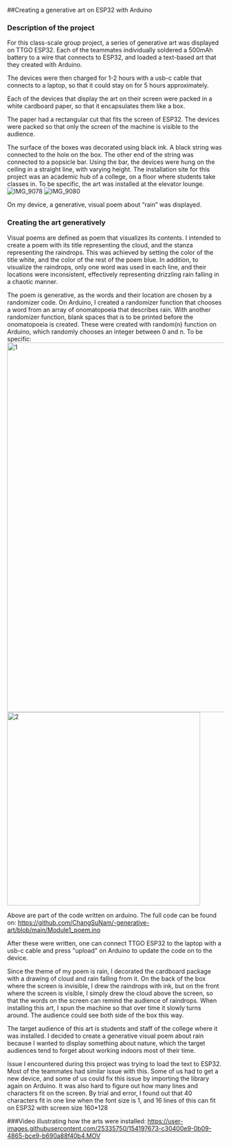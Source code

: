 ##Creating a generative art on ESP32 with Arduino



### Description of the project
For this class-scale group project, a series of generative art was displayed on TTGO ESP32. Each of the teammates individually soldered a 500mAh battery to a wire that connects to ESP32, and loaded a text-based art that they created with Arduino.

The devices were then charged for 1-2 hours with a usb-c cable that connects to a laptop, so that it could stay on for 5 hours approximately.

Each of the devices that display the art on their screen were packed in a white cardboard paper, so that it encapsulates them like a box. 


The paper had a rectangular cut that fits the screen of ESP32. The devices were packed so that only the screen of the machine is visible to the audience. 

The surface of the boxes was decorated using black ink. A black string was connected to the hole on the box. The other end of the string was connected to a popsicle bar. Using the bar, the devices were hung on the ceiling in a straight line, with varying height. The installation site for this project was an academic hub of a college, on a floor where students take classes in. To be specific, the art was installed at the elevator lounge. 
![IMG_9078](https://user-images.githubusercontent.com/25335750/154197451-a867bb7d-4c7a-4556-a629-a395c2852488.jpg)
![IMG_9080](https://user-images.githubusercontent.com/25335750/154197512-fba3759b-d2a2-431f-8a97-404df6f7ac2b.jpg)



On my device, a generative, visual poem about “rain” was displayed. 

### Creating the art generatively
Visual poems are defined as poem that visualizes its contents. I intended to create a poem with its title representing the cloud, and the stanza representing the raindrops. This was achieved by setting the color of the title white, and the color of the rest of the poem blue. In addition, to visualize the raindrops, only one word was used in each line, and their locations were inconsistent, effectively representing drizzling rain falling in a chaotic manner.

The poem is generative, as the words and their location are chosen by a randomizer code. On Arduino, I created a randomizer function that chooses a word from an array of onomatopoeia that describes rain. With another randomizer function, blank spaces that is to be printed before the onomatopoeia is created. These were created with random(n) function on Arduino, which randomly chooses an integer between 0 and n. To be specific:
<img width="858" alt="1" src="https://user-images.githubusercontent.com/25335750/154204819-a0876636-f244-44e2-a94e-7819c5ed8992.png">
<img width="449" alt="2" src="https://user-images.githubusercontent.com/25335750/154204820-a9715a69-822c-4f1f-a005-12b226588ad6.png">


Above are part of the code written on arduino. The full code can be found on:
https://github.com/ChangSuNam/-generative-art/blob/main/Module1_poem.ino

After these were written, one can connect TTGO ESP32 to the laptop with a usb-c cable and press "upload" on Arduino to update the code on to the device.


Since the theme of my poem is rain, I decorated the cardboard package with a drawing of cloud and rain falling from it. On the back of the box where the screen is invisible, I drew the raindrops with ink, but on the front where the screen is visible, I simply drew the cloud above the screen, so that the words on the screen can remind the audience of raindrops. When installing this art, I spun the machine so that over time it slowly turns around. The audience could see both side of the box this way.



The target audience of this art is students and staff of the college where it was installed. I decided to create a generative visual poem about rain because I wanted to display something about nature, which the target audiences tend to forget about working indoors most of their time.

Issue I encountered during this project was trying to load the text to ESP32. Most of the teammates had similar issue with this. Some of us had to get a new device, and some of us could fix this issue by importing the library again on Arduino. It was also hard to figure out how many lines and characters fit on the screen. By trial and error, I found out that 40 characters fit in one line when the font size is 1, and 16 lines of this can fit on ESP32 with screen size 160*128


###Video illustrating how the arts were installed:
https://user-images.githubusercontent.com/25335750/154197673-c30400e9-0b09-4865-bce9-b690a88f40b4.MOV


